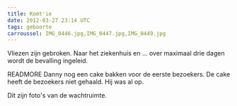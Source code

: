 ```yaml
---
title: Komt'ie
date: 2012-03-27 23:14 UTC
tags: geboorte
carroussel: IMG_0446.jpg,IMG_0447.jpg,IMG_0449.jpg
---
```

Vliezen zijn gebroken. Naar het ziekenhuis en ... over maximaal drie dagen wordt de bevalling ingeleid.

READMORE
Danny nog een cake bakken voor de eerste bezoekers. De cake heeft de bezoekers niet gehaald. Hij was al op.

Dit zijn foto's van de wachtruimte.